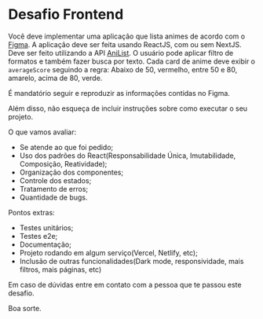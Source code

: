 # Desafio Frontend

Você deve implementar uma aplicação que lista animes de acordo com o [Figma](https://www.figma.com/file/PPvIPPITdlgZo9CeGDVezk/DesafioWinnin?type=design&node-id=3396%3A64&mode=dev).
A aplicação deve ser feita usando ReactJS, com ou sem NextJS.
Deve ser feito utilizando a API [AniList](https://anilist.gitbook.io/anilist-apiv2-docs/overview/graphql/getting-started).
O usuário pode aplicar filtro de formatos e também fazer busca por texto.
Cada card de anime deve exibir o `averageScore` seguindo a regra: Abaixo de 50, vermelho, entre 50 e 80, amarelo, acima de 80, verde.

É mandatório seguir e reproduzir as informações contidas no Figma.

Além disso, não esqueça de incluir instruções sobre como executar o seu projeto.

O que vamos avaliar:
- Se atende ao que foi pedido;
- Uso dos padrões do React(Responsabilidade Única, Imutabilidade, Composição, Reatividade);
- Organização dos componentes;
- Controle dos estados;
- Tratamento de erros;
- Quantidade de bugs.

Pontos extras:
- Testes unitários;
- Testes e2e;
- Documentação;
- Projeto rodando em algum serviço(Vercel, Netlify, etc);
- Inclusão de outras funcionalidades(Dark mode, responsividade, mais filtros, mais páginas, etc)

Em caso de dúvidas entre em contato com a pessoa que te passou este desafio.

Boa sorte.
